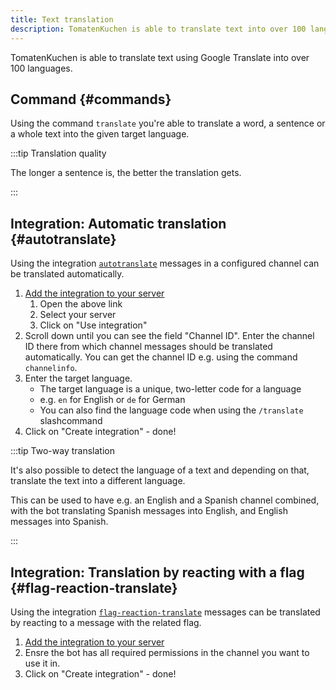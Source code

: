 ```yaml
---
title: Text translation
description: TomatenKuchen is able to translate text into over 100 languages, even automatically!
---
```


TomatenKuchen is able to translate text using Google Translate into over 100 languages.

## Command {#commands}

Using the command `translate` you're able to translate a word, a sentence or a whole text into the given target language.

:::tip Translation quality

The longer a sentence is, the better the translation gets.

:::

## Integration: Automatic translation {#autotranslate}

Using the integration [`autotranslate`](https://tomatenkuchen.com/dashboard/integrations?info=autotranslate) messages in a configured channel can be translated automatically.

1. [Add the integration to your server](https://tomatenkuchen.com/dashboard/integrations?use=autotranslate)
	1. Open the above link
	2. Select your server
	3. Click on "Use integration"
2. Scroll down until you can see the field "Channel ID". Enter the channel ID there from which channel messages should be translated automatically. You can get the channel ID e.g. using the command `channelinfo`.
3. Enter the target language.
	- The target language is a unique, two-letter code for a language
	- e.g. `en` for English or `de` for German
	- You can also find the language code when using the `/translate` slashcommand
4. Click on "Create integration" - done!

:::tip Two-way translation

It's also possible to detect the language of a text and depending on that, translate the text into a different language.

This can be used to have e.g. an English and a Spanish channel combined, with the bot translating Spanish messages into English, and English messages into Spanish.

:::

## Integration: Translation by reacting with a flag {#flag-reaction-translate}

Using the integration [`flag-reaction-translate`](https://tomatenkuchen.com/dashboard/integrations?info=flag-reaction-translate) messages can be translated by reacting to a message with the related flag.

1. [Add the integration to your server](https://tomatenkuchen.com/dashboard/integrations?use=flag-reaction-translate)
2. Ensre the bot has all required permissions in the channel you want to use it in.
3. Click on "Create integration" - done!
